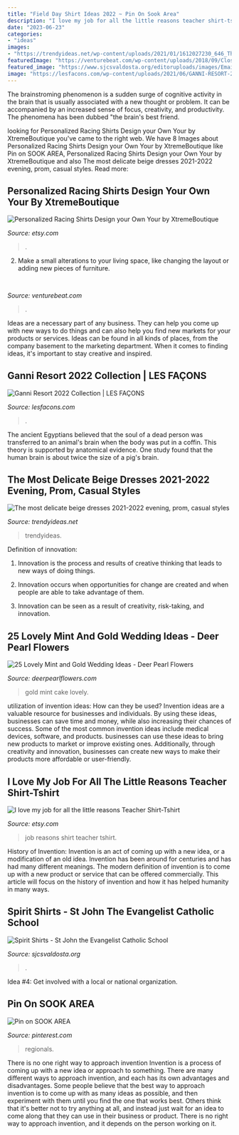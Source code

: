 ```yaml
---
title: "Field Day Shirt Ideas 2022 ~ Pin On Sook Area"
description: "I love my job for all the little reasons teacher shirt-tshirt"
date: "2023-06-23"
categories:
- "ideas"
images:
- "https://trendyideas.net/wp-content/uploads/2021/01/1612027230_646_The-most-delicate-beige-dresses-2021-2022-evening-prom-casual-styles.jpg"
featuredImage: "https://venturebeat.com/wp-content/uploads/2018/09/Close-up-shot-of-DON-system-and-Kuka-Robot-grasping-a-cup.jpg?w=800"
featured_image: "https://www.sjcsvaldosta.org/editoruploads/images/Email_Image_1.jpg"
image: "https://lesfacons.com/wp-content/uploads/2021/06/GANNI-RESORT-2022-COLLECTION-9-scaled.jpg"
---
```



The brainstroming phenomenon is a sudden surge of cognitive activity in the brain that is usually associated with a new thought or problem. It can be accompanied by an increased sense of focus, creativity, and productivity. The phenomena has been dubbed "the brain's best friend.

	

		
looking for Personalized Racing Shirts Design your Own Your by XtremeBoutique you've came to the right web. We have 8 Images about Personalized Racing Shirts Design your Own Your by XtremeBoutique like Pin on SOOK AREA, Personalized Racing Shirts Design your Own Your by XtremeBoutique and also The most delicate beige dresses 2021-2022 evening, prom, casual styles. Read more:
		
    
## Personalized Racing Shirts Design Your Own Your By XtremeBoutique

<img loading=lazy src="https://img0.etsystatic.com/056/0/8630783/il_fullxfull.760527110_g19t.jpg" onerror="this.onerror=null;this.src='https://tse2.mm.bing.net/th?id=OIP.J6NNsuWtd4_5uJ-RVrWBNAHaIW&amp;pid=15.1';" alt="Personalized Racing Shirts Design your Own Your by XtremeBoutique">

_Source: etsy.com_

>. 

	

2. Make a small alterations to your living space, like changing the layout or adding new pieces of furniture. 

    
## 

<img loading=lazy src="https://venturebeat.com/wp-content/uploads/2018/09/Close-up-shot-of-DON-system-and-Kuka-Robot-grasping-a-cup.jpg?w=800" onerror="this.onerror=null;this.src='https://tse1.mm.bing.net/th?id=OIP.D87VygAA5O2X6Wt9jObWwQHaFj&amp;pid=15.1';" alt="">

_Source: venturebeat.com_

>. 

	

Ideas are a necessary part of any business. They can help you come up with new ways to do things and can also help you find new markets for your products or services. Ideas can be found in all kinds of places, from the company basement to the marketing department. When it comes to finding ideas, it's important to stay creative and inspired.

    
## Ganni Resort 2022 Collection | LES FAÇONS

<img loading=lazy src="https://lesfacons.com/wp-content/uploads/2021/06/GANNI-RESORT-2022-COLLECTION-9-scaled.jpg" onerror="this.onerror=null;this.src='https://tse3.mm.bing.net/th?id=OIP.iN6OPyqqe6H8H1tVtj9q-wHaLG&amp;pid=15.1';" alt="Ganni Resort 2022 Collection | LES FAÇONS">

_Source: lesfacons.com_

>. 

	

The ancient Egyptians believed that the soul of a dead person was transferred to an animal's brain when the body was put in a coffin. This theory is supported by anatomical evidence. One study found that the human brain is about twice the size of a pig's brain.

    
## The Most Delicate Beige Dresses 2021-2022 Evening, Prom, Casual Styles

<img loading=lazy src="https://trendyideas.net/wp-content/uploads/2021/01/1612027230_646_The-most-delicate-beige-dresses-2021-2022-evening-prom-casual-styles.jpg" onerror="this.onerror=null;this.src='https://tse4.mm.bing.net/th?id=OIP.vMd6xGiW4eZQs7hodbURrwHaKh&amp;pid=15.1';" alt="The most delicate beige dresses 2021-2022 evening, prom, casual styles">

_Source: trendyideas.net_

>trendyideas. 

	

Definition of innovation:
1. Innovation is the process and results of creative thinking that leads to new ways of doing things.
2. Innovation occurs when opportunities for change are created and when people are able to take advantage of them.

3. Innovation can be seen as a result of creativity, risk-taking, and innovation.

    
## 25 Lovely Mint And Gold Wedding Ideas - Deer Pearl Flowers

<img loading=lazy src="https://www.deerpearlflowers.com/wp-content/uploads/2015/06/Mint-and-Gold-Cake-Pops.jpg" onerror="this.onerror=null;this.src='https://tse1.mm.bing.net/th?id=OIP.dNczSNsmB-J80RmOrgo7MgHaLH&amp;pid=15.1';" alt="25 Lovely Mint and Gold Wedding Ideas - Deer Pearl Flowers">

_Source: deerpearlflowers.com_

>gold mint cake lovely. 

	

utilization of invention ideas: How can they be used?
Invention ideas are a valuable resource for businesses and individuals. By using these ideas, businesses can save time and money, while also increasing their chances of success. Some of the most common invention ideas include medical devices, software, and products. businesses can use these ideas to bring new products to market or improve existing ones. Additionally, through creativity and innovation, businesses can create new ways to make their products more affordable or user-friendly.

    
## I Love My Job For All The Little Reasons Teacher Shirt-Tshirt

<img loading=lazy src="https://img0.etsystatic.com/000/0/6872708/il_570xN.331794742.jpg" onerror="this.onerror=null;this.src='https://tse2.mm.bing.net/th?id=OIP.SXIt15dIgKlHzoAjuHYs1gHaJ6&amp;pid=15.1';" alt="I love my job for all the little reasons Teacher Shirt-Tshirt">

_Source: etsy.com_

>job reasons shirt teacher tshirt. 

	

History of Invention:
Invention is an act of coming up with a new idea, or a modification of an old idea. Invention has been around for centuries and has had many different meanings. The modern definition of invention is to come up with a new product or service that can be offered commercially. This article will focus on the history of invention and how it has helped humanity in many ways.

    
## Spirit Shirts - St John The Evangelist Catholic School

<img loading=lazy src="https://www.sjcsvaldosta.org/editoruploads/images/Email_Image_1.jpg" onerror="this.onerror=null;this.src='https://tse4.mm.bing.net/th?id=OIP.kIIHZ6Mg4EUskyWeKU938AHaHa&amp;pid=15.1';" alt="Spirit Shirts - St John the Evangelist Catholic School">

_Source: sjcsvaldosta.org_

>. 

	

Idea #4: Get involved with a local or national organization.
 

    
## Pin On SOOK AREA

<img loading=lazy src="https://i.pinimg.com/originals/eb/fa/5b/ebfa5bd0eb25a81567cbb98754fb66a2.jpg" onerror="this.onerror=null;this.src='https://tse2.mm.bing.net/th?id=OIP.Q0yY0xSixPqSwefrTuejNwHaJ4&amp;pid=15.1';" alt="Pin on SOOK AREA">

_Source: pinterest.com_

>regionals. 

	

There is no one right way to approach invention
Invention is a process of coming up with a new idea or approach to something. There are many different ways to approach invention, and each has its own advantages and disadvantages. Some people believe that the best way to approach invention is to come up with as many ideas as possible, and then experiment with them until you find the one that works best. Others think that it's better not to try anything at all, and instead just wait for an idea to come along that they can use in their business or product. There is no right way to approach invention, and it depends on the person working on it.

